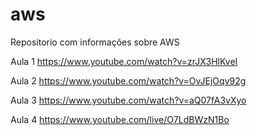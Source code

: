 # aws
Repositorio com informações sobre AWS

Aula 1
https://www.youtube.com/watch?v=zrJX3HlKveI

Aula 2
https://www.youtube.com/watch?v=OvJEjOqv92g

Aula 3
https://www.youtube.com/watch?v=aQ07fA3vXyo

Aula 4
https://www.youtube.com/live/O7LdBWzN1Bo
